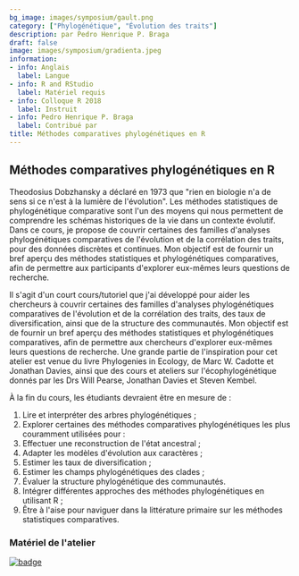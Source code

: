 ```yaml
---
bg_image: images/symposium/gault.png
category: ["Phylogénétique", "Évolution des traits"]
description: par Pedro Henrique P. Braga
draft: false
image: images/symposium/gradienta.jpeg
information:
- info: Anglais
  label: Langue
- info: R and RStudio
  label: Matériel requis
- info: Colloque R 2018
  label: Instruit
- info: Pedro Henrique P. Braga
  label: Contribué par
title: Méthodes comparatives phylogénétiques en R
---
```


## Méthodes comparatives phylogénétiques en R

Theodosius Dobzhansky a déclaré en 1973 que "rien en biologie n'a de sens si ce n'est à la lumière de l'évolution". Les méthodes statistiques de phylogénétique comparative sont l'un des moyens qui nous permettent de comprendre les schémas historiques de la vie dans un contexte évolutif. Dans ce cours, je propose de couvrir certaines des familles d'analyses phylogénétiques comparatives de l'évolution et de la corrélation des traits, pour des données discrètes et continues. Mon objectif est de fournir un bref aperçu des méthodes statistiques et phylogénétiques comparatives, afin de permettre aux participants d'explorer eux-mêmes leurs questions de recherche.

Il s'agit d'un court cours/tutoriel que j'ai développé pour aider les chercheurs à couvrir certaines des familles d'analyses phylogénétiques comparatives de l'évolution et de la corrélation des traits, des taux de diversification, ainsi que de la structure des communautés. Mon objectif est de fournir un bref aperçu des méthodes statistiques et phylogénétiques comparatives, afin de permettre aux chercheurs d'explorer eux-mêmes leurs questions de recherche. Une grande partie de l'inspiration pour cet atelier est venue du livre Phylogenies in Ecology, de Marc W. Cadotte et Jonathan Davies, ainsi que des cours et ateliers sur l'écophylogénétique donnés par les Drs Will Pearse, Jonathan Davies et Steven Kembel.

À la fin du cours, les étudiants devraient être en mesure de :

1. Lire et interpréter des arbres phylogénétiques ;
2. Explorer certaines des méthodes comparatives phylogénétiques les plus couramment utilisées pour :
3. Effectuer une reconstruction de l'état ancestral ;
4. Adapter les modèles d'évolution aux caractères ;
5. Estimer les taux de diversification ;
6. Estimer les champs phylogénétiques des clades ;
7. Évaluer la structure phylogénétique des communautés.
8. Intégrer différentes approches des méthodes phylogénétiques en utilisant R ;
9. Être à l'aise pour naviguer dans la littérature primaire sur les méthodes statistiques comparatives.

### Matériel de l'atelier

[![badge](https://img.shields.io/static/v1?style=for-the-badge&label=Tutoriel&message=Ouvrir&color=BF616A)](https://pedrohbraga.github.io/PhyloCompMethods-in-R-workshop/PhyloCompMethodsMaterial.html)